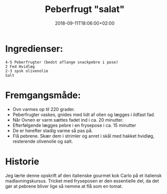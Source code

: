 ﻿---
title: "Peberfrugt \"salat\""
date: 2018-09-11T18:06:00+02:00
draft: false
---
# Ingredienser:

	4-5 Peberfrugter (bedst aflange snackpebre i pose)
	2 Fed Hvidløg
	2-3 spsk olivenolie
	Salt


# Fremgangsmåde:

* Ovn varmes op til 220 grader. 
* Peberfrugter vaskes, gnides med lidt af olien og lægges i ildfast fad.
* Når Ovnen er varm sættes fadet ind i ca. 20 minutter.
* Efterfølgende lægges pebre i en frysepose i ca. 15 minutter
* De er herefter stadig varme så pas på. 
* Flå pebrene. Skær dem i strimler og anret i skål med hakket hvidløg, resterende olivenolie og salt.

# Historie

Jeg lærte denne opskrift af den italienske gourmet kok Carlo på et italiensk madlavningskursus. Tricket med fryseposen er den essentielle del, da det gør at pebrene bliver lige så nemme at flå som en tomat.
